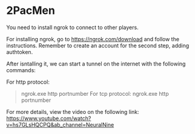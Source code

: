 # 2PacMen

You need to install ngrok to connect to other players.

For installing ngrok, go to https://ngrok.com/download and follow the instructions. Remember to create an account for the second step, adding authtoken.

After isntalling it, we can start a tunnel on the internet with the following commands:

For http protocol:
> ngrok.exe http portnumber
For tcp protocol:
> ngrok.exe http portnumber

For more details, view the video on the following link: https://www.youtube.com/watch?v=hs7GLsHQCPQ&ab_channel=NeuralNine
